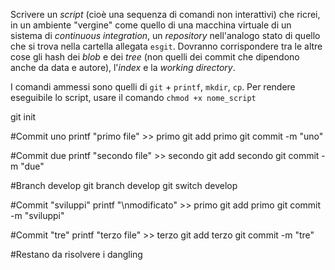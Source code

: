 Scrivere un *script* (cioè una sequenza di comandi non interattivi) che ricrei,
in un ambiente "vergine" come quello di una macchina virtuale di un sistema di
*continuous integration*, un *repository* nell'analogo stato di quello che si
trova nella cartella allegata `esgit`. Dovranno corrispondere tra le altre cose
gli hash dei *blob* e dei *tree* (non quelli dei commit che dipendono anche da data
e autore), l'*index* e la *working directory*.

I comandi ammessi sono quelli di `git` + `printf`, `mkdir`, `cp`.
Per rendere eseguibile lo script, usare il comando `chmod +x nome_script`

git init

#Commit uno
printf "primo file" >> primo
git add primo
git commit -m "uno"

#Commit due
printf "secondo file" >> secondo
git add secondo
git commit -m "due"

#Branch develop
git branch develop
git switch develop

#Commit "sviluppi"
printf "\nmodificato" >> primo
git add primo
git commit -m "sviluppi"

#Commit "tre"
printf "terzo file" >> terzo
git add terzo
git commit -m "tre"

#Restano da risolvere i dangling